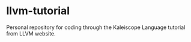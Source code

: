 # llvm-tutorial

Personal repository for coding through the Kaleiscope Language tutorial from LLVM website.
